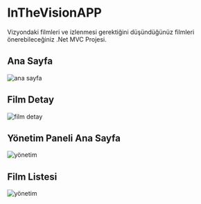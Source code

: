 # InTheVisionAPP
Vizyondaki filmleri ve izlenmesi gerektiğini düşündüğünüz filmleri önerebileceğiniz .Net MVC Projesi.

## Ana Sayfa
![ana sayfa](https://i.imgyukle.com/2019/12/01/RcW4D6.md.png)

## Film Detay
![film detay](https://i.imgyukle.com/2019/12/01/RcW38P.md.png)

## Yönetim Paneli Ana Sayfa
![yönetim](https://i.imgyukle.com/2019/12/01/Rcee6H.png)

## Film Listesi
![yönetim](https://i.imgyukle.com/2019/12/01/RcWegN.png)

